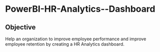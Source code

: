 # PowerBI-HR-Analytics--Dashboard
## **Objective**
Help an organization to improve employee performance and improve employee retention by creating a HR Analytics dashboard.
 
